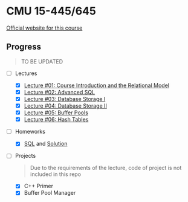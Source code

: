 # CMU 15-445/645

[Official website for this course](https://15445.courses.cs.cmu.edu/fall2021/)

## Progress

> TO BE UPDATED

- [ ] Lectures

  - [x] [Lecture #01: Course Introduction and the Relational Model](https://15445.courses.cs.cmu.edu/fall2021/slides/01-introduction.pdf)
  - [x] [Lecture #02: Advanced SQL](https://15445.courses.cs.cmu.edu/fall2021/slides/02-advancedsql.pdf)
  - [x] [Lecture #03: Database Storage I](https://15445.courses.cs.cmu.edu/fall2021/slides/03-storage1.pdf)
  - [x] [Lecture #04: Database Storage II](https://15445.courses.cs.cmu.edu/fall2021/slides/04-storage2.pdf)
  - [x] [Lecture #05: Buffer Pools](https://15445.courses.cs.cmu.edu/fall2021/slides/05-bufferpool.pdf)
  - [x] [Lecture #06: Hash Tables](https://15445.courses.cs.cmu.edu/fall2021/slides/06-hashtables.pdf)

- [ ] Homeworks

  - [x] [SQL](https://15445.courses.cs.cmu.edu/fall2021/homework1/) and [Solution](./homeworks/sql)

- [ ] Projects

  > Due to the requirements of the lecture, code of project is not included in this repo

  - [x] C++ Primer
  - [x] Buffer Pool Manager